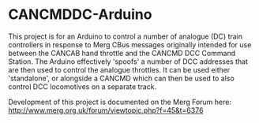# CANCMDDC-Arduino

This project is for an Arduino to control a number of analogue (DC) train controllers 
in response to Merg CBus messages originally intended for use between the CANCAB hand 
throttle and the CANCMD DCC Command Station. The Arduino effectively 'spoofs' a number
of DCC addresses that are then used to control the analogue throttles. It can be used
either 'standalone', or alongside a CANCMD which can then be used to also control DCC
locomotives on a separate track.

Development of this project is documented on the Merg Forum here:
     http://www.merg.org.uk/forum/viewtopic.php?f=45&t=6376
